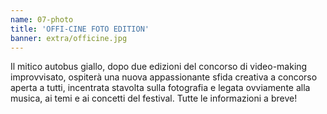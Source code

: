 ```yaml
---
name: 07-photo
title: 'OFFI-CINE FOTO EDITION'
banner: extra/officine.jpg
---
```


Il mitico autobus giallo, dopo due edizioni del concorso di video-making improvvisato, ospiterà una nuova appassionante sfida creativa a concorso aperta a tutti, incentrata stavolta sulla fotografia e legata ovviamente alla musica, ai temi e ai concetti del festival. Tutte le informazioni a breve! 
